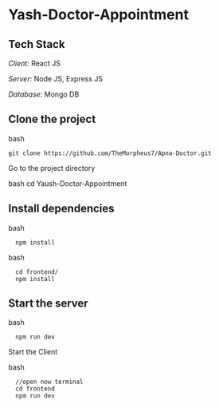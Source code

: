 # Yash-Doctor-Appointment


## Tech Stack

*Client:* React JS

*Server:* Node JS, Express JS

*Database:* Mongo DB

## Clone the project

bash
```
git clone https://github.com/TheMorpheus7/Apna-Doctor.git
```


Go to the project directory

bash
  cd Yaush-Doctor-Appointment


## Install dependencies

bash
```
  npm install
```

bash
```
  cd frontend/
  npm install
```

## Start the server

bash
```
  npm run dev
```

Start the Client

bash
```
  //open now terminal
  cd frontend
  npm run dev
```
